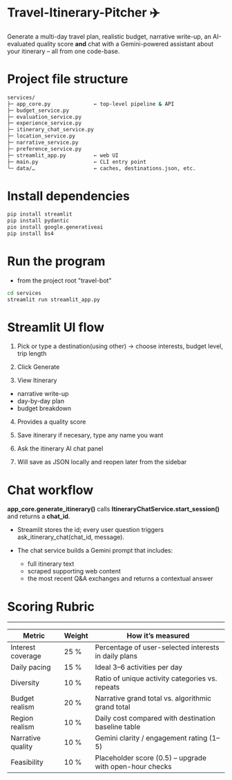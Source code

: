 # Travel-Itinerary-Pitcher ✈️

Generate a multi-day travel plan, realistic budget, narrative write-up, an
AI-evaluated quality score **and** chat with a Gemini-powered assistant about
your itinerary – all from one code-base.

# Project file structure
```bash
services/
├─ app_core.py              ← top-level pipeline & API
├─ budget_service.py
├─ evaluation_service.py
├─ experience_service.py
├─ itinerary_chat_service.py
├─ location_service.py
├─ narrative_service.py
├─ preference_service.py
├─ streamlit_app.py         ← web UI
├─ main.py                  ← CLI entry point
└─ data/…                   ← caches, destinations.json, etc.
```

# Install dependencies
```bash
pip install streamlit
pip install pydantic
pio install google.generativeai
pip install bs4
```

# Run the program
- from the project root "travel-bot"
```bash
cd services
streamlit run streamlit_app.py
```

# Streamlit UI flow
1. Pick or type a destination(using other) → choose interests, budget level, trip length

2. Click Generate

3. View Itinerary
- narrative write-up
- day-by-day plan
- budget breakdown

4. Provides a quality score

5. Save itinerary if necesary, type any name you want

6. Ask the itinerary AI chat panel

7. Will save as JSON locally and reopen later from the sidebar

# Chat workflow
**app_core.generate_itinerary()** calls **ItineraryChatService.start_session()** and returns a **chat_id**.

- Streamlit stores the id; every user question triggers ask_itinerary_chat(chat_id, message).

- The chat service builds a Gemini prompt that includes:
  - full itinerary text
  - scraped supporting web content
  - the most recent Q&A exchanges and returns a contextual answer

# Scoring Rubric
--------------

Metric               | Weight | How it’s measured
---------------------|--------|--------------------------------------------------------------
Interest coverage    | 25 %   | Percentage of user-selected interests in daily plans
Daily pacing         | 15 %   | Ideal 3–6 activities per day
Diversity            | 10 %   | Ratio of unique activity categories vs. repeats
Budget realism       | 20 %   | Narrative grand total vs. algorithmic grand total
Region realism       | 10 %   | Daily cost compared with destination baseline table
Narrative quality    | 10 %   | Gemini clarity / engagement rating (1–5)
Feasibility          | 10 %   | Placeholder score (0.5) – upgrade with open-hour checks

